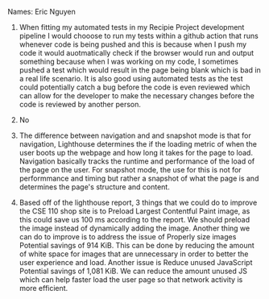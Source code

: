 Names: Eric Nguyen

1. When fitting my automated tests in my Recipie Project development pipeline I would chooose to run my tests within a github action that runs whenever code is being pushed and this is because when I push my code it would auotmatically check if the browser would run and output something because when I was working on my code, I sometimes pushed a test which would result in the page being blank which is bad in a real life scenario. It is also good using automated tests as the test could potentially catch a bug before the code is even reviewed which can allow for the developer to make the necessary changes before the code is reviewed by another person.

2. No

3. The difference between navigation and and snapshot mode is that for navigation, Lighthouse determines the if the loading metric of when the user boots up the webpage and how long it takes for the page to load. Navigation basically tracks the runtime and performance of the load of the page on the user. For snapshot mode, the use for this is not for performmance and timing but rather a snapshot of what the page is and determines the page's structure and content. 

4. Based off of the lighthouse report, 3 things that we could do to improve the CSE 110 shop site is to Preload Largest Contentful Paint image, as this could save us 100 ms according to the report. We should preload the image instead of dynamically adding the image. Another thing we can do to improve is to address the issue of Properly size images Potential savings of 914 KiB. This can be done by reducing the amount of white space for images that are unnecessary in order to better the user experience and load. Another issue is Reduce unused JavaScript Potential savings of 1,081 KiB. We can reduce the amount unused JS which can help faster load the user page so that network activity is more efficient.



